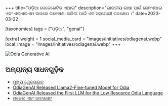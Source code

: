 +++
title="ଓଡ଼ିଆ ଜେନେରେଟିଭ ଏଆଇ"
description="ଭାରତୀୟ ଭାଷା ପାଇଁ ଜେନଏଆଇ ଏବଂ ଏଲଏଲଏମ ଉପରେ ଗବେଷଣା କରିବା ପାଇଁ ଏକ ସହଯୋଗୀ ପଦକ୍ଷେପ ।"
date=2023-03-22

[taxonomies]
tags = ["ଓଡ଼ିଆ", "genai"]

[extra]
weight = 1
social_media_card = "images/initiatives/odiagenai.webp"
local_image = "images/initiatives/odiagenai.webp"
+++

![Odia Generative AI](/images/initiatives/odiagenai.webp)

## ଅନ୍ୟାନ୍ୟ ସାଧନଗୁଡ଼ିକ

- [ମୁଖ୍ୟ ୱେବସାଇଟ](https://www.odiagenai.org/)
- [OdiaGenAI Released Llama2-Fine-tuned Model for Odia](https://www.odiagenai.org/blog/odiagenai-released-llama2-fine-tuned-model-for-odia)
- [OdiaGenAI Released the First LLM for the Low Resource Odia Language](https://www.odiagenai.org/blog/odiagenai-released-the-first-llm-for-the-low-resource-odia-language)
- [ମଡେଲ ଏବଂ ଡାଟାସେଟ](https://huggingface.co/OdiaGenAI)
